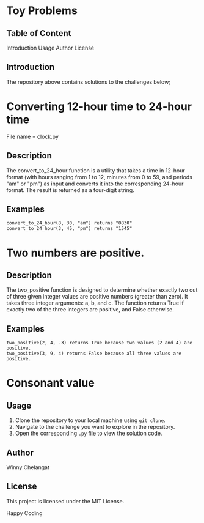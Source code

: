 # Toy Problems
## Table of Content
Introduction
Usage
Author
License


## Introduction

The repository above contains solutions to the challenges  below;
# Converting 12-hour time to 24-hour time
 File name = clock.py
 ## Description
The convert_to_24_hour function is a utility that takes a time in 12-hour format (with hours ranging from 1 to 12, minutes from 0 to 59, and periods "am" or "pm") as input and converts it into the corresponding 24-hour format. The result is returned as a four-digit string.

  ## Examples

    convert_to_24_hour(8, 30, "am") returns "0830"
    convert_to_24_hour(3, 45, "pm") returns "1545"

# Two numbers are positive.
 ## Description

The two_positive function is designed to determine whether exactly two out of three given integer values are positive numbers (greater than zero). It takes three integer arguments: a, b, and c. The function returns True if exactly two of the three integers are positive, and False otherwise.

 ## Examples

    two_positive(2, 4, -3) returns True because two values (2 and 4) are positive.
    two_positive(3, 9, 4) returns False because all three values are positive.

# Consonant value

## Usage

1. Clone the repository to your local machine using `git clone`.
2. Navigate to the challenge you want to explore in the repository.
3. Open the corresponding `.py` file to view the solution code.


## Author

Winny Chelangat

## License

This project is licensed under the MIT License.

Happy Coding

